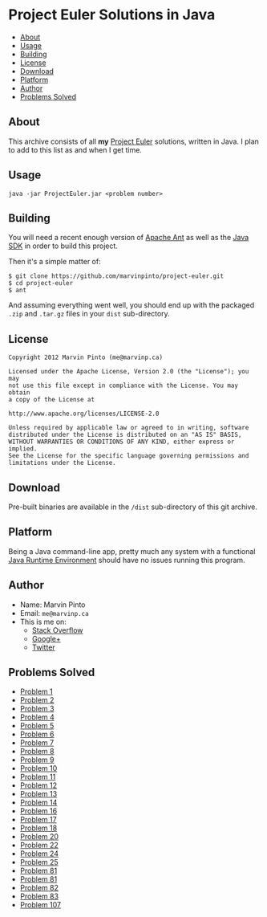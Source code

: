 # Project Euler Solutions in Java

 - [About](#about)
 - [Usage](#usage)
 - [Building](#building)
 - [License](#license)
 - [Download](#download)
 - [Platform](#platform)
 - [Author](#author)
 - [Problems Solved](#solved)


<a name="about"></a>
## About

This archive consists of all **my** [Project
Euler](https://projecteuler.net/) solutions, written in Java. I plan to
add to this list as and when I get time.


<a name="usage"></a>
## Usage

    java -jar ProjectEuler.jar <problem number>


<a name="building"></a>
## Building

You will need a recent enough version of [Apache
Ant](http://ant.apache.org/) as well as the [Java
SDK](http://www.oracle.com/technetwork/java/javase/downloads/index.html)
in order to build this project.

Then it's a simple matter of:

    $ git clone https://github.com/marvinpinto/project-euler.git
    $ cd project-euler
    $ ant

And assuming everything went well, you should end up with the packaged
`.zip` and `.tar.gz` files in your `dist` sub-directory.


<a name="license"></a>
## License

```
Copyright 2012 Marvin Pinto (me@marvinp.ca)

Licensed under the Apache License, Version 2.0 (the "License"); you may
not use this file except in compliance with the License. You may obtain
a copy of the License at

http://www.apache.org/licenses/LICENSE-2.0

Unless required by applicable law or agreed to in writing, software
distributed under the License is distributed on an "AS IS" BASIS,
WITHOUT WARRANTIES OR CONDITIONS OF ANY KIND, either express or implied.
See the License for the specific language governing permissions and
limitations under the License.
```



<a name="download"></a>
## Download

Pre-built binaries are available in the `/dist` sub-directory of this
git archive.


<a name="platform"></a>
## Platform

Being a Java command-line app, pretty much any system with a functional
[Java Runtime Environment](http://www.java.com/getjava/) should have no
issues running this program.



<a name="author"></a>
## Author

 - Name: Marvin Pinto
 - Email: `me@marvinp.ca`
 - This is me on:
   - [Stack Overflow](http://stackoverflow.com/users/1101070)
   - [Google+](https://plus.google.com/110875969387062278975/posts)
   - [Twitter](https://twitter.com/marvinpinto)


<a name="solved"></a>
## Problems Solved

 - [Problem 1](https://projecteuler.net/problem=1)
 - [Problem 2](https://projecteuler.net/problem=2)
 - [Problem 3](https://projecteuler.net/problem=3)
 - [Problem 4](https://projecteuler.net/problem=4)
 - [Problem 5](https://projecteuler.net/problem=5)
 - [Problem 6](https://projecteuler.net/problem=6)
 - [Problem 7](https://projecteuler.net/problem=7)
 - [Problem 8](https://projecteuler.net/problem=8)
 - [Problem 9](https://projecteuler.net/problem=9)
 - [Problem 10](https://projecteuler.net/problem=10)
 - [Problem 11](https://projecteuler.net/problem=11)
 - [Problem 12](https://projecteuler.net/problem=12)
 - [Problem 13](https://projecteuler.net/problem=13)
 - [Problem 14](https://projecteuler.net/problem=14)
 - [Problem 16](https://projecteuler.net/problem=16)
 - [Problem 17](https://projecteuler.net/problem=17)
 - [Problem 18](https://projecteuler.net/problem=18)
 - [Problem 20](https://projecteuler.net/problem=20)
 - [Problem 22](https://projecteuler.net/problem=22)
 - [Problem 24](https://projecteuler.net/problem=24)
 - [Problem 25](https://projecteuler.net/problem=25)
 - [Problem 81](https://projecteuler.net/problem=67)
 - [Problem 81](https://projecteuler.net/problem=81)
 - [Problem 82](https://projecteuler.net/problem=82)
 - [Problem 83](https://projecteuler.net/problem=83)
 - [Problem 107](https://projecteuler.net/problem=107)

